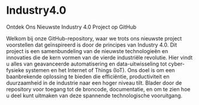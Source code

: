 # Industry4.0

Ontdek Ons Nieuwste Industry 4.0 Project op GitHub

Welkom bij onze GitHub-repository, waar we trots ons nieuwste project voorstellen dat geïnspireerd is door de principes van Industry 4.0. Dit project is een samenbundeling van de nieuwste technologieën en innovaties die de kern vormen van de vierde industriële revolutie. Hier vindt u alles van geavanceerde automatisering en data-uitwisseling tot cyber-fysieke systemen en het Internet of Things (IoT). Ons doel is om een baanbrekende oplossing te bieden die efficiëntie, productiviteit en duurzaamheid in de industrie naar een hoger niveau tilt. Blader door de repository voor toegang tot de broncode, documentatie, en om te zien hoe u deel kunt uitmaken van deze spannende technologische vooruitgang.
